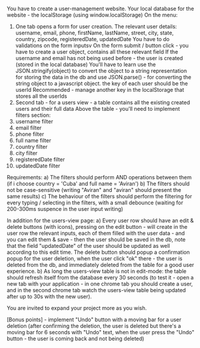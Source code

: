 You have to create a user-management website.
Your local database for the website - the localStorage (using window.localStorage)
On the menu:
1) One tab opens a form for user creation.
The relevant user details:
username, email, phone, firstName, lastName, street, city, state, country, zipcode, registeredDate, updatedDate
You have to do validations on the form inputsv
On the form submit / button click - you have to create a user object, contains all these relevant field
If the username and email has not being used before - the user is created (stored in the local database)
You'll have to learn use the JSON.stringify(object) to convert the object to a string representation for storing the data in the db
and use JSON.parse(<string-object>) - for converting the string object to a javascript object.
the key of each user should be the userId
Recommended - manage another key in the localStorage that stores all the userIds
2) Second tab - for a users view - a table contains all the existing created users and their full data
Above the table - you'll need to implement filters section:
1) username filter
2) email filter
3) phone filter
4) full name filter
5) country filter
6) city filter
7) registeredDate filter
8) updatedDate filter

Requirements:
a) The filters should perform AND operations between them (if i choose country = 'Cuba' and full name = 'Aviran')
b) The filters should not be case-sensitive (writing "Aviran" and "aviran" should present the same results)
c) The behaviour of the filters should perform the filtering for every typing / selecting in the filters, with a small debounce (waiting for 200-300ms suspence in the user input writing)

In addition for the users-view page:
a) Every user row should have an edit & delete buttons (with icons), pressing on the edit button - will create in the user row the relevant inputs, each of them filled with the user data - and you can edit them & save - then the user should be saved in the db, note that the field "updatedDate" of the user should be updated as well according to this edit time.
The delete button should popup a confirmation popup for the user deletion, when the user click "ok" there - the user is deleted from the db, and immediately deleted from the table for a good user experience.
b) As long the users-view table is not in edit-mode: the table should refresh itself from the database every 30 seconds
(to test it - open a new tab with your application - in one chrome tab you should create a user, and in the second chrome tab watch the users-view table being updated after up to 30s with the new user).

You are invited to expand your project more as you wish.

[Bonus points] - implement "Undo" button with a moving bar for a user deletion (after confirming the deletion, the user is deleted but there's a moving bar for 6 seconds with "Undo" text, when the user press the "Undo" button - the user is coming back and not being deleted)